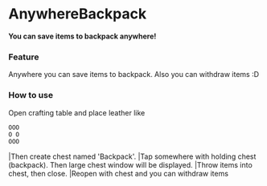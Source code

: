 # AnywhereBackpack
**You can save items to backpack anywhere!**

### Feature
Anywhere you can save items to backpack. Also you can withdraw items :D


### How to use
Open crafting table and place leather like
```
OOO
O O
OOO
```
|Then create chest named 'Backpack'.
|Tap somewhere with holding chest (backpack). Then large chest window will be displayed.
|Throw items into chest, then close.
|Reopen with chest and you can withdraw items